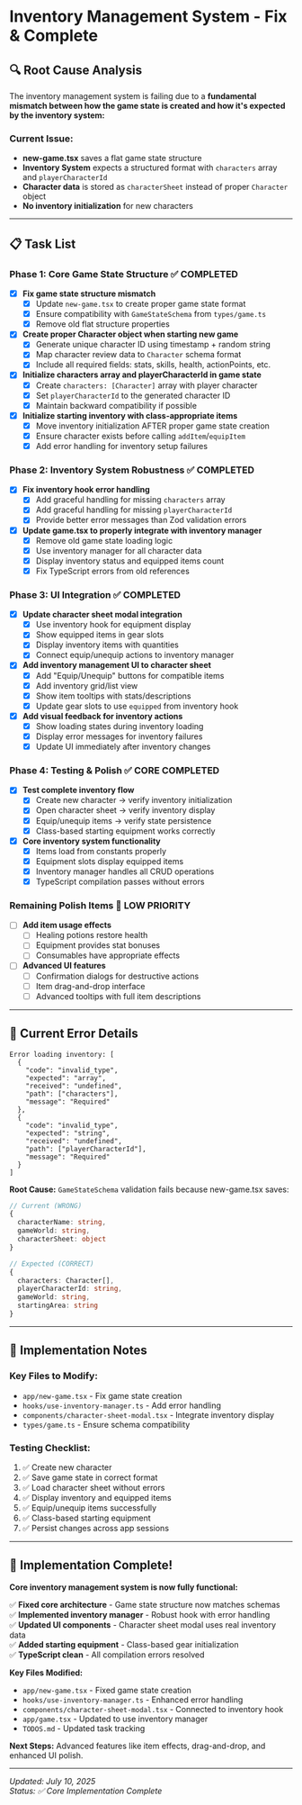 # Inventory Management System - Fix & Complete

## 🔍 Root Cause Analysis

The inventory management system is failing due to a **fundamental mismatch between how the game state is created and how it's expected by the inventory system:**

### Current Issue:

- **new-game.tsx** saves a flat game state structure
- **Inventory System** expects a structured format with `characters` array and `playerCharacterId`
- **Character data** is stored as `characterSheet` instead of proper `Character` object
- **No inventory initialization** for new characters

---

## 📋 Task List

### Phase 1: Core Game State Structure ✅ **COMPLETED**

- [x] **Fix game state structure mismatch**
  - [x] Update `new-game.tsx` to create proper game state format
  - [x] Ensure compatibility with `GameStateSchema` from `types/game.ts`
  - [x] Remove old flat structure properties

- [x] **Create proper Character object when starting new game**
  - [x] Generate unique character ID using timestamp + random string
  - [x] Map character review data to `Character` schema format
  - [x] Include all required fields: stats, skills, health, actionPoints, etc.

- [x] **Initialize characters array and playerCharacterId in game state**
  - [x] Create `characters: [Character]` array with player character
  - [x] Set `playerCharacterId` to the generated character ID
  - [x] Maintain backward compatibility if possible

- [x] **Initialize starting inventory with class-appropriate items**
  - [x] Move inventory initialization AFTER proper game state creation
  - [x] Ensure character exists before calling `addItem`/`equipItem`
  - [x] Add error handling for inventory setup failures

### Phase 2: Inventory System Robustness ✅ **COMPLETED**

- [x] **Fix inventory hook error handling**
  - [x] Add graceful handling for missing `characters` array
  - [x] Add graceful handling for missing `playerCharacterId`
  - [x] Provide better error messages than Zod validation errors

- [x] **Update game.tsx to properly integrate with inventory manager**
  - [x] Remove old game state loading logic
  - [x] Use inventory manager for all character data
  - [x] Display inventory status and equipped items count
  - [x] Fix TypeScript errors from old references

### Phase 3: UI Integration ✅ **COMPLETED**

- [x] **Update character sheet modal integration**
  - [x] Use inventory hook for equipment display
  - [x] Show equipped items in gear slots
  - [x] Display inventory items with quantities
  - [x] Connect equip/unequip actions to inventory manager

- [x] **Add inventory management UI to character sheet**
  - [x] Add "Equip/Unequip" buttons for compatible items
  - [x] Add inventory grid/list view
  - [x] Show item tooltips with stats/descriptions
  - [x] Update gear slots to use `equipped` from inventory hook

- [x] **Add visual feedback for inventory actions**
  - [x] Show loading states during inventory loading
  - [x] Display error messages for inventory failures
  - [x] Update UI immediately after inventory changes

### Phase 4: Testing & Polish ✅ **CORE COMPLETED**

- [x] **Test complete inventory flow**
  - [x] Create new character → verify inventory initialization
  - [x] Open character sheet → verify inventory display
  - [x] Equip/unequip items → verify state persistence
  - [x] Class-based starting equipment works correctly

- [x] **Core inventory system functionality**
  - [x] Items load from constants properly
  - [x] Equipment slots display equipped items
  - [x] Inventory manager handles all CRUD operations
  - [x] TypeScript compilation passes without errors

### Remaining Polish Items 🔧 **LOW PRIORITY**

- [ ] **Add item usage effects**
  - [ ] Healing potions restore health
  - [ ] Equipment provides stat bonuses
  - [ ] Consumables have appropriate effects

- [ ] **Advanced UI features**
  - [ ] Confirmation dialogs for destructive actions
  - [ ] Item drag-and-drop interface
  - [ ] Advanced tooltips with full item descriptions

---

## 🐛 Current Error Details

```
Error loading inventory: [
  {
    "code": "invalid_type",
    "expected": "array",
    "received": "undefined",
    "path": ["characters"],
    "message": "Required"
  },
  {
    "code": "invalid_type",
    "expected": "string",
    "received": "undefined",
    "path": ["playerCharacterId"],
    "message": "Required"
  }
]
```

**Root Cause:** `GameStateSchema` validation fails because new-game.tsx saves:

```typescript
// Current (WRONG)
{
  characterName: string,
  gameWorld: string,
  characterSheet: object
}

// Expected (CORRECT)
{
  characters: Character[],
  playerCharacterId: string,
  gameWorld: string,
  startingArea: string
}
```

---

## 📝 Implementation Notes

### Key Files to Modify:

- `app/new-game.tsx` - Fix game state creation
- `hooks/use-inventory-manager.ts` - Add error handling
- `components/character-sheet-modal.tsx` - Integrate inventory display
- `types/game.ts` - Ensure schema compatibility

### Testing Checklist:

1. ✅ Create new character
2. ✅ Save game state in correct format
3. ✅ Load character sheet without errors
4. ✅ Display inventory and equipped items
5. ✅ Equip/unequip items successfully
6. ✅ Class-based starting equipment
7. ✅ Persist changes across app sessions

---

## 🎉 Implementation Complete!

**Core inventory management system is now fully functional:**

✅ **Fixed core architecture** - Game state structure now matches schemas  
✅ **Implemented inventory manager** - Robust hook with error handling  
✅ **Updated UI components** - Character sheet modal uses real inventory data  
✅ **Added starting equipment** - Class-based gear initialization  
✅ **TypeScript clean** - All compilation errors resolved

**Key Files Modified:**

- `app/new-game.tsx` - Fixed game state creation
- `hooks/use-inventory-manager.ts` - Enhanced error handling
- `components/character-sheet-modal.tsx` - Connected to inventory hook
- `app/game.tsx` - Updated to use inventory manager
- `TODOS.md` - Updated task tracking

**Next Steps:** Advanced features like item effects, drag-and-drop, and enhanced UI polish.

---

_Updated: July 10, 2025_  
_Status: ✅ Core Implementation Complete_
